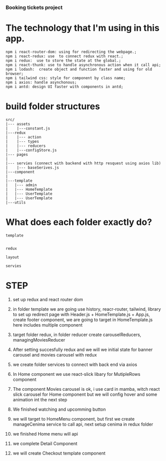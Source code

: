 ### Booking tickets project


# The technology that I'm using in this app.
```
npm i react-router-dom: using for redirecting the webpage.;
npm i react-redux: use  to connect redux with react.;
npm i redux:  use to store the state at the global.;
npm i react-thunk: use to handle asynchronous action when it call api;
npm i lodash:  create object and function faster and using for old browser;
npm i tailwind css: style for component by class name;
npm i axios: handle asynchonous;
npm i antd: design UI faster with components in antd;
```

# build folder structures

```
src/ 
|--- assets
|    |---constant.js
|---redux 
|    |--- action
|    |--- types
|    |--- reducers
|    |---configStore.js
|--- pages
|
|--- servies (connect with backend with http resquest using axios lib) 
|    |--- baseSerives.js
|---component
|
|---template
|   |--- admin
|   |--- HomeTemplate
|   |--- UserTemplate
|   |--- UserTemplate
|---utils
```


# What does each folder exactly do?

```
template
```


```

redux
```


```
layout
```

```
servies
```


# STEP

1. set up redux and react router dom 

2. in folder template we are going use history, reacr-router, tailwind, library to set up redirect page with Header.js + HomeTemplate.js + App.js, create footer component, we are going to target in HomeTemplate.js here includes multiple component 

3. target folder redux, in folder reducer create carouselReducers, managingMoviesReducer

4. After setting succesfully redux and we will we initial state for banner carousel and movies carousel with redux

5. we create folder services to connect with back end via axios

6. In Home component we use react-slick libary for MutipleRows component

6. The component Movies carousel is ok, i use card in mamba, witch react slick carousel for Home component but we will config hover and some animation int the next step

7. We finished watching and upcomming button

8. we will target to HomeMenu component, but first we create manageCenima service to call api, next setup cenima in redux folder

9. we finished Home menu will api 

10. we complete Detail Component

11. we will create Checkout template component




